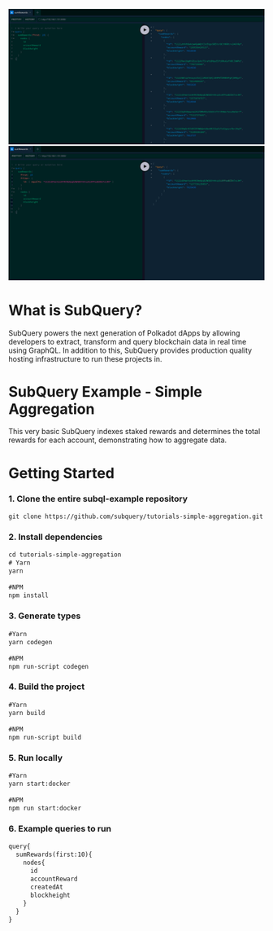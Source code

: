 ![alt text](https://github.com/pondsulee/subqueryex4module1/blob/c031806ec10e63d2544a9d81b7495080fe9ccb2e/pondsulee.ponchaiyapuek@gmail.com-1.png)
![alt text](https://github.com/pondsulee/subqueryex4module1/blob/c031806ec10e63d2544a9d81b7495080fe9ccb2e/pondsulee.ponchaiyapuek@gmail.com-2.png)

# What is SubQuery?

SubQuery powers the next generation of Polkadot dApps by allowing developers to extract, transform and query blockchain data in real time using GraphQL. In addition to this, SubQuery provides production quality hosting infrastructure to run these projects in.

# SubQuery Example - Simple Aggregation

This very basic SubQuery indexes staked rewards and determines the total rewards for each account, demonstrating how to aggregate data. 
 
# Getting Started

### 1. Clone the entire subql-example repository

```shell
git clone https://github.com/subquery/tutorials-simple-aggregation.git

```
### 2. Install dependencies

```shell
cd tutorials-simple-aggregation
# Yarn
yarn

#NPM
npm install
```

### 3. Generate types

```shell
#Yarn
yarn codegen

#NPM
npm run-script codegen
```

### 4. Build the project

```shell
#Yarn
yarn build

#NPM
npm run-script build
```

### 5. Run locally

```shell
#Yarn
yarn start:docker

#NPM
npm run start:docker
```
### 6. Example queries to run
```shell
query{
  sumRewards(first:10){
    nodes{
      id
      accountReward
      createdAt
      blockheight
    }
  }
}
```
